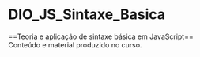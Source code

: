 # DIO_JS_Sintaxe_Basica
==Teoria e aplicação de sintaxe básica em JavaScript==<br>
Conteúdo e material produzido no curso.
